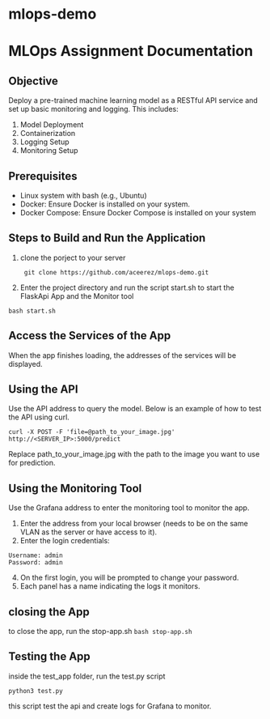# mlops-demo
# MLOps Assignment Documentation
## Objective
Deploy a pre-trained machine learning model as a RESTful API service and set up basic monitoring and logging. This includes:
1. Model Deployment
2.	Containerization
3.	Logging Setup
4.	Monitoring Setup
## Prerequisites
* Linux system with bash (e.g., Ubuntu)
* Docker: Ensure Docker is installed on your system.
* Docker Compose: Ensure Docker Compose is installed on your system

## Steps to Build and Run the Application

1. clone the porject to your server
   
   ``` git clone https://github.com/aceerez/mlops-demo.git```

2. Enter the project directory and run the script start.sh to start the FlaskApi App and the Monitor tool 
   
```bash start.sh ```

## Access the Services of the App
When the app finishes loading, the addresses of the services will be displayed.
## Using the API
 Use the API address to query the model. Below is an example of how to test the API using curl.
 
 ``` curl -X POST -F 'file=@path_to_your_image.jpg' http://<SERVER_IP>:5000/predict ```
 
Replace path_to_your_image.jpg with the path to the image you want to use for prediction.

## Using the Monitoring Tool
Use the Grafana address to enter the monitoring tool to monitor the app.
1. Enter the address from your local browser (needs to be on the same VLAN as the server or have access to it).
2. Enter the login credentials:
```
Username: admin
Password: admin
```
4. On the first login, you will be prompted to change your password.
5. Each panel has a name indicating the logs it monitors.

## closing the App
to close the app, run the stop-app.sh
```bash stop-app.sh```

## Testing the App
inside the test_app folder, run the test.py script 

``` python3 test.py ```

this script test the api and create logs for Grafana to monitor. 
